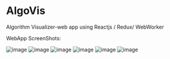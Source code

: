 # AlgoVis

Algorithm Visualizer-web app using Reactjs / Redux/ WebWorker

WebApp ScreenShots:


![image](https://user-images.githubusercontent.com/49141311/94742353-32114300-0393-11eb-82d9-941d0a07a5af.png)
![image](https://user-images.githubusercontent.com/49141311/94742387-405f5f00-0393-11eb-801d-8f9840f93519.png)
![image](https://user-images.githubusercontent.com/49141311/94742378-3ccbd800-0393-11eb-9f81-e41fcda0cade.png)
![image](https://user-images.githubusercontent.com/49141311/94742430-4ead7b00-0393-11eb-9f0a-5c98132f65e3.png)
![image](https://user-images.githubusercontent.com/49141311/94742457-553bf280-0393-11eb-8373-aee2dc955eaf.png)
![image](https://user-images.githubusercontent.com/49141311/94742476-5c630080-0393-11eb-9e37-1191e3b2d0db.png)

